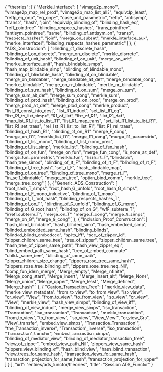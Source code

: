 {
    "theories": [
        {
            "Merkle_Interface": [
                "vimage2p_mono'",
                "vimage2p_map_rel_prod",
                "vimage2p_map_list_all2",
                "equivclp_least",
                "reflp_eq_onp",
                "eq_onpE",
                "case_unit_parametric",
                "reflp",
                "antisymp",
                "transp",
                "hash",
                "join",
                "equivclp_blinding_of",
                "blinding_hash_eq",
                "refl_pointfree",
                "blinding_respects_hashes",
                "trans_pointfree",
                "antisym_pointfree",
                "same",
                "blinding_of_antisym_on",
                "transp",
                "respects_hashes",
                "join'",
                "merge_on_subset",
                "merkle_interface_aux",
                "merkle_interfaceI",
                "blinding_respects_hashes_parametric"
            ]
        },
        {
            "ADS_Construction": [
                "blinding_of_discrete_hash",
                "blinding_of_on_discrete",
                "merge_on_discrete",
                "merkle_discrete",
                "blinding_of_unit_hash",
                "blinding_of_on_unit",
                "merge_on_unit",
                "merkle_interface_unit",
                "hash_blindable_simps",
                "hash_map_blindable_simp",
                "blinding_of_blindable_mono",
                "blinding_of_blindable_hash",
                "blinding_of_on_blindable",
                "merge_on_blindable",
                "merge_blindable_alt_def",
                "merge_blindable_cong",
                "merkle_blindable",
                "merge_on_nr_blindable",
                "merkle_nr_blindable",
                "blinding_of_sum_hash",
                "blinding_of_on_sum",
                "merge_on_sum",
                "merge_sum_alt_def",
                "merge_sum_cong",
                "merkle_sum",
                "blinding_of_prod_hash",
                "blinding_of_on_prod",
                "merge_on_prod",
                "merge_prod_alt_def",
                "merge_prod_cong",
                "merkle_product",
                "list_R1_const_into_dest",
                "list_R1_induct",
                "set_list_R1_eq",
                "list_R1_to_list_simps",
                "R1_of_list",
                "list_of_R1",
                "list_R1_def",
                "map_list_R1_list_to_list_R1",
                "list_R1_map_trans",
                "set_list_R1_list_to_list_R1",
                "list_R1_set_trans",
                "rel_list_R1_list_to_list_R1",
                "list_R1_rel_trans",
                "blinding_of_hash_R1",
                "blinding_of_on_R1",
                "merge_F_cong",
                "merge_on_R1",
                "merkle_list_R1",
                "merge_R1_cong",
                "merge_R1_parametric",
                "blinding_of_list_mono",
                "blinding_of_list_mono_pred",
                "blinding_of_list_simp",
                "merkle_list",
                "blinding_of_fun_hash",
                "blinding_of_on_fun",
                "merge_on_fun",
                "merge_fun_cong",
                "is_none_alt_def",
                "merge_fun_parametric",
                "merkle_fun",
                "hash_rt_F",
                "blindable",
                "hash_tree_simps",
                "blinding_of_rt_F",
                "blinding_of_rt_F",
                "blinding_of_rt_F",
                "blinding_of_tree_hash",
                "set_rt_F",
                "hash_blindable_map",
                "blinding_of_on_tree",
                "blinding_of_tree_mono",
                "merge_rt_F",
                "in_set1_blindable",
                "merge_on_tree",
                "option_bind_comm",
                "merkle_tree",
                "merge_tree_cong"
            ]
        },
        {
            "Generic_ADS_Construction": [
                "root_hash_T_simps",
                "root_hash_G_unfold",
                "root_hash_G_simps",
                "blinding_of_F_mono_inductive",
                "blinding_of_T_mono",
                "blinding_of_T_root_hash",
                "blinding_respects_hashes_T",
                "blinding_of_on_T",
                "blinding_of_G_unfold",
                "blinding_of_G_mono",
                "blinding_of_G_root_hash",
                "blinding_of_on_G",
                "wfP_subterm_T",
                "irrefl_subterm_T",
                "merge_on_T",
                "merge_T_cong",
                "merge_G_simps",
                "merge_on_G",
                "merge_G_cong"
            ]
        },
        {
            "Inclusion_Proof_Construction": [
                "hash_blind_blindable",
                "hash_blinded_simp",
                "hash_embedded_simp",
                "blinded_embedded_same_hash",
                "blinding_blinds",
                "blinded_blinds_embedded",
                "splits_iff",
                "tree_of_zipper_id",
                "zipper_children_same_tree",
                "tree_of_zipper",
                "zipper_children_same_tree",
                "hash_tree_of_zipper_same_path",
                "hash_view_zipper_eqI",
                "blind_embed_path_same_hash",
                "tree_of_embed_commute",
                "childz_same_tree",
                "blinding_of_same_path",
                "zipper_children_size_change",
                "zippers_rose_tree_same_hash'",
                "zippers_rose_tree_blinding_of",
                "zippers_rose_tree_neq_Nil",
                "comp_fun_idem_merge",
                "Merge_empty",
                "Merge_infinite",
                "Merge_cong_start",
                "Merge_insert",
                "Merge_insert_alt",
                "Merge_None",
                "Merge_union",
                "Merge_upper",
                "Merge_least",
                "Merge_defined",
                "Merge_hash"
            ]
        },
        {
            "Canton_Transaction_Tree": [
                "merkle_view_data",
                "merkle_view_metadata",
                "from_to_view",
                "to_from_view",
                "iso_view",
                "cr_view",
                "View",
                "from_to_view",
                "to_from_view",
                "iso_view",
                "cr_view",
                "View",
                "merkle_view",
                "hash_view_simps",
                "blinding_of_view_iff",
                "blinding_of_view_induct",
                "merge_view_simps",
                "iso_transaction",
                "Transaction",
                "iso_transaction",
                "Transaction",
                "merkle_transaction",
                "from_to_view",
                "to_from_view",
                "iso_view",
                "View_View'",
                "cr_view_Grp",
                "View'_transfer",
                "embed_view_simps",
                "Transaction_Transaction'",
                "the_Transaction_inverse",
                "Transaction'_inverse",
                "iso_transaction",
                "Transaction'_transfer",
                "embed_transaction_simps",
                "blinding_of_mediator_view",
                "blinding_of_mediator_transaction_tree",
                "view_of_zipper",
                "embed_view_path_Nil",
                "zippers_view_same_hash",
                "zippers_view_blinding_of",
                "hash_blind_view",
                "hash_blind_transaction",
                "view_trees_for_same_hash",
                "transaction_views_for_same_hash",
                "transaction_projection_for_same_hash",
                "transaction_projection_for_upper"
            ]
        }
    ],
    "url": "entries/ads_functor/theories",
    "title": "Session ADS_Functor"
}